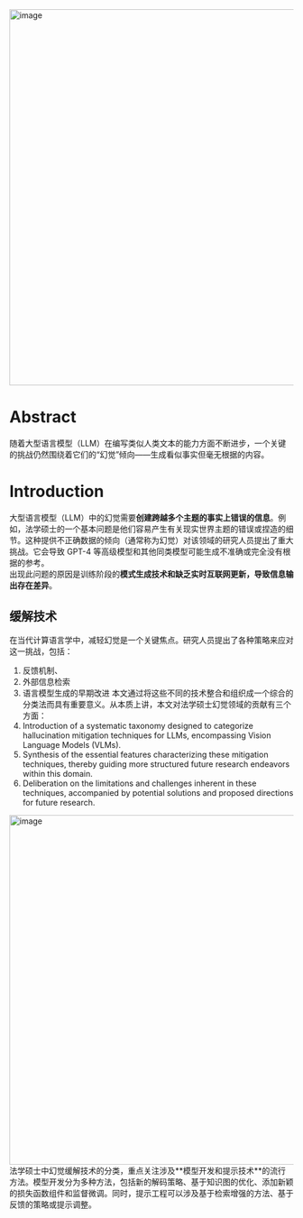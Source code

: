 <img width="667" alt="image" src="https://github.com/Hlufies/Algorithm_Learning/assets/130231524/31cf0d52-cb93-44bd-ba4b-2fe1a9234b04">  

# Abstract
随着大型语言模型（LLM）在编写类似人类文本的能力方面不断进步，一个关键的挑战仍然围绕着它们的“幻觉”倾向——生成看似事实但毫无根据的内容。  
# Introduction
大型语言模型（LLM）中的幻觉需要**创建跨越多个主题的事实上错误的信息**。例如，法学硕士的一个基本问题是他们容易产生有关现实世界主题的错误或捏造的细节。这种提供不正确数据的倾向（通常称为幻觉）对该领域的研究人员提出了重大挑战。它会导致 GPT-4 等高级模型和其他同类模型可能生成不准确或完全没有根据的参考。   
出现此问题的原因是训练阶段的**模式生成技术和缺乏实时互联网更新，导致信息输出存在差异**。
## 缓解技术
在当代计算语言学中，减轻幻觉是一个关键焦点。研究人员提出了各种策略来应对这一挑战，包括：  
1. 反馈机制、
2. 外部信息检索
3. 语言模型生成的早期改进
本文通过将这些不同的技术整合和组织成一个综合的分类法而具有重要意义。从本质上讲，本文对法学硕士幻觉领域的贡献有三个方面：
1. Introduction of a systematic taxonomy designed to categorize hallucination mitigation techniques for LLMs, encompassing Vision Language Models (VLMs).
2. Synthesis of the essential features characterizing these mitigation techniques, thereby guiding more structured future research endeavors within this domain.
3. Deliberation on the limitations and challenges inherent in these techniques, accompanied by potential solutions and proposed directions for future research.
<img width="620" alt="image" src="https://github.com/Hlufies/Algorithm_Learning/assets/130231524/f0ffc51e-905a-4096-919c-70efdea26b3b">
 法学硕士中幻觉缓解技术的分类，重点关注涉及**模型开发和提示技术**的流行方法。模型开发分为多种方法，包括新的解码策略、基于知识图的优化、添加新颖的损失函数组件和监督微调。同时，提示工程可以涉及基于检索增强的方法、基于反馈的策略或提示调整。

 
